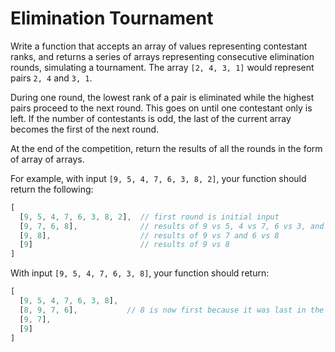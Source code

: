 # Elimination Tournament

Write a function that accepts an array of values representing contestant ranks, and returns a series of arrays representing consecutive elimination rounds, simulating a tournament. The array `[2, 4, 3, 1]` would represent pairs `2, 4` and `3, 1`.

During one round, the lowest rank of a pair is eliminated while the highest pairs proceed to the next round. This goes on until one contestant only is left. If the number of contestants is odd, the last of the current array becomes the first of the next round.

At the end of the competition, return the results of all the rounds in the form of array of arrays.

For example, with input `[9, 5, 4, 7, 6, 3, 8, 2]`, your function should return the following:

```js
[
  [9, 5, 4, 7, 6, 3, 8, 2],  // first round is initial input
  [9, 7, 6, 8],              // results of 9 vs 5, 4 vs 7, 6 vs 3, and 8 vs 2 
  [9, 8],                    // results of 9 vs 7 and 6 vs 8
  [9]                        // results of 9 vs 8
]
```

With input `[9, 5, 4, 7, 6, 3, 8]`, your function should return:

```js
[
  [9, 5, 4, 7, 6, 3, 8], 
  [8, 9, 7, 6],           // 8 is now first because it was last in the former round
  [9, 7],
  [9]
]
```